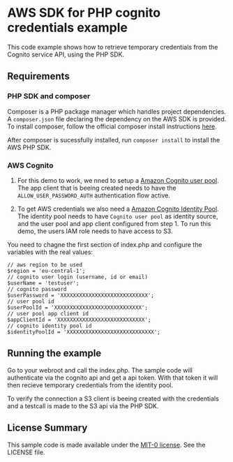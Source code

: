 # AWS SDK for PHP cognito credentials example

This code example shows how to retrieve temporary credentials from the Cognito service API, using the PHP SDK.

## Requirements

### PHP SDK and composer

Composer is a PHP package manager which handles project dependencies. A `composer.json` file declaring the dependency on the AWS SDK is provided. To install composer, follow the official composer install instructions [here](https://getcomposer.org/).

After composer is sucessfully installed, run `composer install` to install the AWS PHP SDK.

### AWS Cognito 

1. For this demo to work, we nned to setup a [Amazon Cognito user pool](https://docs.aws.amazon.com/cognito/latest/developerguide/cognito-user-pools.html). The app client that is beeing created needs to have the `ALLOW_USER_PASSWORD_AUTH` authentication flow active.

2. To get AWS credentials we also need a [Amazon Cognito Identity Pool](https://docs.aws.amazon.com/cognito/latest/developerguide/cognito-identity.html). The identity pool needs to have `Cognito user pool` as identity source, and the user pool and app client configured from step 1. To run this demo, the users IAM role needs to have access to S3. 

You need to chagne the first section of index.php and configure the variables with the real values:

```
// aws region to be used
$region = 'eu-central-1';
// cognito user login (username, id or email)
$userName = 'testuser';
// cognito password
$userPassword = 'XXXXXXXXXXXXXXXXXXXXXXXXXXXX';
// user pool id
$userPoolId = 'XXXXXXXXXXXXXXXXXXXXXXXXXXXX';
// user pool app client id 
$appClientId = 'XXXXXXXXXXXXXXXXXXXXXXXXXXXX';
// cognito identity pool id 
$identityPoolId = 'XXXXXXXXXXXXXXXXXXXXXXXXXXXX';
```

## Running the example

Go to your webroot and call the index.php. The sample code will authenticate via the cognito api and get a api token. With that token it will then recieve temporary credentials from the identity pool. 

To verify the connection a S3 client is beeing created with the credentials and a testcall is made to the S3 api via the PHP SDK. 

## License Summary

This sample code is made available under the [MIT-0 license](https://github.com/aws/mit-0). See the LICENSE file.